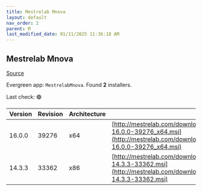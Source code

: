 ```yaml
---
title: Mestrelab Mnova
layout: default
nav_order: 2
parent: M
last_modified_date: 01/11/2025 11:36:18 AM
---
```


## Mestrelab Mnova

[Source](https://mestrelab.com/software/mnova/)

Evergreen app: `MestrelabMnova`. Found **2** installers.

Last check: 🟢

| Version | Revision | Architecture | URI                                                                                                                                                          |
| ------- | -------- | ------------ | ------------------------------------------------------------------------------------------------------------------------------------------------------------ |
| 16.0.0  | 39276    | x64          | [http://mestrelab.com/downloads/mnova/win/msi/MestReNova-16.0.0-39276_x64.msi](http://mestrelab.com/downloads/mnova/win/msi/MestReNova-16.0.0-39276_x64.msi) |
| 14.3.3  | 33362    | x86          | [http://mestrelab.com/downloads/mnova/win/msi/MestReNova-14.3.3-33362.msi](http://mestrelab.com/downloads/mnova/win/msi/MestReNova-14.3.3-33362.msi)         |
